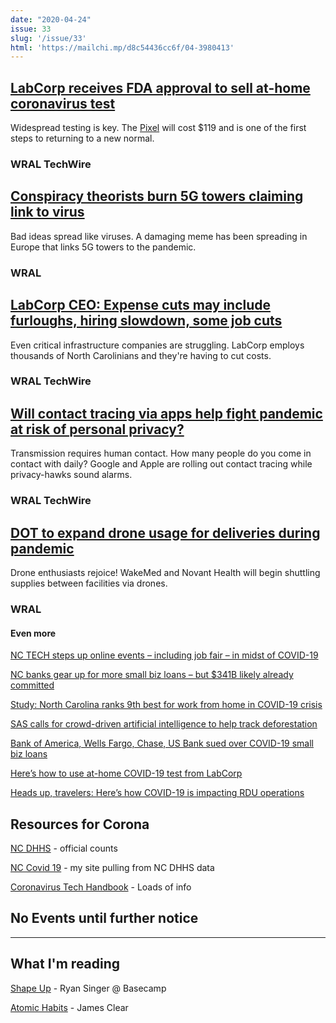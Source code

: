 ```yaml
---
date: "2020-04-24"
issue: 33
slug: '/issue/33'
html: 'https://mailchi.mp/d8c54436cc6f/04-3980413'
---
```


## [LabCorp receives FDA approval to sell at-home coronavirus test](https://www.wraltechwire.com/2020/04/21/labcorp-receives-fda-approval-to-sell-at-home-covid-19-test/)
Widespread testing is key. The [Pixel](https://www.pixel.labcorp.com/at-home-test-kits/covid-19-test) will cost $119 and is one of the first steps to returning to a new normal.
### WRAL TechWire

## [Conspiracy theorists burn 5G towers claiming link to virus](https://www.wral.com/coronavirus/conspiracy-theorists-burn-5g-towers-claiming-link-to-virus/19064781/)
Bad ideas spread like viruses. A damaging meme has been spreading in Europe that links 5G towers to the pandemic. 
### WRAL

## [LabCorp CEO: Expense cuts may include furloughs, hiring slowdown, some job cuts](https://www.wraltechwire.com/2020/04/21/labcorp-ceo-expense-cuts-may-include-furloughs-hiring-slowdown-some-job-cuts/)
Even critical infrastructure companies are struggling. LabCorp employs thousands of North Carolinians and they're having to cut costs.
### WRAL TechWire

## [Will contact tracing via apps help fight pandemic at risk of personal privacy?](https://www.wraltechwire.com/2020/04/17/will-contact-tracing-via-apps-help-fight-pandemic-at-risk-of-personal-privacy/)
Transmission requires human contact. How many people do you come in contact with daily? Google and Apple are rolling out contact tracing while privacy-hawks sound alarms.
### WRAL TechWire

## [DOT to expand drone usage for deliveries during pandemic](https://www.wral.com/coronavirus/dot-to-expand-drone-usage-for-deliveries-during-pandemic/19067371/)
Drone enthusiasts rejoice! WakeMed and Novant Health will begin shuttling supplies between facilities via drones. 
### WRAL

#### Even more
[NC TECH steps up online events – including job fair – in midst of COVID-19](https://www.wraltechwire.com/2020/04/17/nc-tech-steps-up-online-events-including-job-fair-in-midst-of-covid-19/)

[NC banks gear up for more small biz loans – but $341B likely already committed](https://www.wraltechwire.com/2020/04/23/nc-banks-gear-up-for-more-small-biz-loans-but-341b-likely-already-committed/)

[Study: North Carolina ranks 9th best for work from home in COVID-19 crisis](https://www.wraltechwire.com/2020/04/20/study-north-carolina-ranks-9th-best-for-work-from-home-in-covid-19-crisis/)

[SAS calls for crowd-driven artificial intelligence to help track deforestation](https://www.wraltechwire.com/2020/04/22/sas-calls-for-crowd-driven-artificial-intelligence-to-help-track-deforestation/)

[Bank of America, Wells Fargo, Chase, US Bank sued over COVID-19 small biz loans](https://www.wraltechwire.com/2020/04/22/bank-of-america-wells-fargo-chase-us-bank-sued-over-covid-19-small-biz-loans/)

[Here’s how to use at-home COVID-19 test from LabCorp](https://www.wraltechwire.com/2020/04/21/heres-how-to-use-at-home-covid-19-test-from-labcorp/)

[Heads up, travelers: Here’s how COVID-19 is impacting RDU operations](https://www.wraltechwire.com/2020/04/18/heads-up-travelers-heres-how-covid-19-is-impacting-rdu-operations/)


## Resources for Corona
[NC DHHS](https://www.ncdhhs.gov/covid-19-case-count-nc) - official counts

[NC Covid 19](https://nc-covid-19.netlify.com/) - my site pulling from NC DHHS data

[Coronavirus Tech Handbook](https://coronavirustechhandbook.com/home) - Loads of info

## No Events until further notice

---

## What I'm reading
[Shape Up](https://basecamp.com/shapeup) - Ryan Singer @ Basecamp


[Atomic Habits](https://jamesclear.com/atomic-habits) - James Clear
